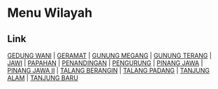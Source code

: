 # Menu Wilayah

## Link

[GEDUNG WANI](https://github.com/gigit-pemilu/pemilu-2024-17-bengkulu/tree/main/pileg-dpr/hitung-suara/sub/17-bengkulu/sub/04-kaur/sub/01-kinal/sub/2001-gedung-wani)
 | 
[GERAMAT](https://github.com/gigit-pemilu/pemilu-2024-17-bengkulu/tree/main/pileg-dpr/hitung-suara/sub/17-bengkulu/sub/04-kaur/sub/01-kinal/sub/2003-geramat)
 | 
[GUNUNG MEGANG](https://github.com/gigit-pemilu/pemilu-2024-17-bengkulu/tree/main/pileg-dpr/hitung-suara/sub/17-bengkulu/sub/04-kaur/sub/01-kinal/sub/2010-gunung-megang)
 | 
[GUNUNG TERANG](https://github.com/gigit-pemilu/pemilu-2024-17-bengkulu/tree/main/pileg-dpr/hitung-suara/sub/17-bengkulu/sub/04-kaur/sub/01-kinal/sub/2008-gunung-terang)
 | 
[JAWI](https://github.com/gigit-pemilu/pemilu-2024-17-bengkulu/tree/main/pileg-dpr/hitung-suara/sub/17-bengkulu/sub/04-kaur/sub/01-kinal/sub/2021-jawi)
 | 
[PAPAHAN](https://github.com/gigit-pemilu/pemilu-2024-17-bengkulu/tree/main/pileg-dpr/hitung-suara/sub/17-bengkulu/sub/04-kaur/sub/01-kinal/sub/2022-papahan)
 | 
[PENANDINGAN](https://github.com/gigit-pemilu/pemilu-2024-17-bengkulu/tree/main/pileg-dpr/hitung-suara/sub/17-bengkulu/sub/04-kaur/sub/01-kinal/sub/2002-penandingan)
 | 
[PENGURUNG](https://github.com/gigit-pemilu/pemilu-2024-17-bengkulu/tree/main/pileg-dpr/hitung-suara/sub/17-bengkulu/sub/04-kaur/sub/01-kinal/sub/2006-pengurung)
 | 
[PINANG JAWA](https://github.com/gigit-pemilu/pemilu-2024-17-bengkulu/tree/main/pileg-dpr/hitung-suara/sub/17-bengkulu/sub/04-kaur/sub/01-kinal/sub/2007-pinang-jawa)
 | 
[PINANG JAWA II](https://github.com/gigit-pemilu/pemilu-2024-17-bengkulu/tree/main/pileg-dpr/hitung-suara/sub/17-bengkulu/sub/04-kaur/sub/01-kinal/sub/2023-pinang-jawa-ii)
 | 
[TALANG BERANGIN](https://github.com/gigit-pemilu/pemilu-2024-17-bengkulu/tree/main/pileg-dpr/hitung-suara/sub/17-bengkulu/sub/04-kaur/sub/01-kinal/sub/2020-talang-berangin)
 | 
[TALANG PADANG](https://github.com/gigit-pemilu/pemilu-2024-17-bengkulu/tree/main/pileg-dpr/hitung-suara/sub/17-bengkulu/sub/04-kaur/sub/01-kinal/sub/2009-talang-padang)
 | 
[TANJUNG ALAM](https://github.com/gigit-pemilu/pemilu-2024-17-bengkulu/tree/main/pileg-dpr/hitung-suara/sub/17-bengkulu/sub/04-kaur/sub/01-kinal/sub/2004-tanjung-alam)
 | 
[TANJUNG BARU](https://github.com/gigit-pemilu/pemilu-2024-17-bengkulu/tree/main/pileg-dpr/hitung-suara/sub/17-bengkulu/sub/04-kaur/sub/01-kinal/sub/2005-tanjung-baru)

